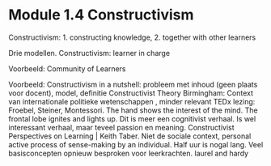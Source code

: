 # Module 1.4 Constructivism
Constructivism: 1. constructing knowledge, 2. together with other learners

Drie modellen. Constructivism: learner in charge

Voorbeeld: Community of Learners

Voorbeeld:
Constructivism in a nutshell: probleem met inhoud (geen plaats voor docent), model, definitie
Constructivist Theory Birmingham: Context van internationale politieke wetenschappen , minder relevant
TEDx lezing: Froebel, Steiner, Montessori. The hand shows the interest of the mind. The frontal lobe ignites and lights up. Dit is meer een cognitivist verhaal. Is wel interessant verhaal, maar teveel passion en meaning.
Constructivist Perspectives on Learning | Keith Taber. Niet de sociale context, personal active process of sense-making by an individual. Half uur is nogal lang. Veel basisconcepten opnieuw besproken voor leerkrachten. laurel and hardy
